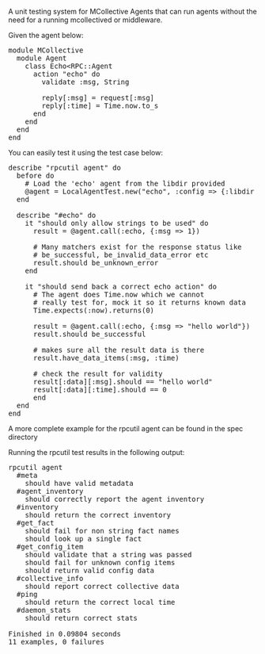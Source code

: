 A unit testing system for MCollective Agents that can
run agents without the need for a running mcollectived
or middleware.

Given the agent below:

<pre>
module MCollective
  module Agent
    class Echo&lt;RPC::Agent
      action "echo" do
        validate :msg, String

        reply[:msg] = request[:msg]
        reply[:time] = Time.now.to_s
      end
    end
  end
end
</pre>

You can easily test it using the test case below:

<pre>
describe "rpcutil agent" do
  before do
    # Load the 'echo' agent from the libdir provided
    @agent = LocalAgentTest.new("echo", :config => {:libdir => "/usr/libexec/mcollective"})
  end

  describe "#echo" do
    it "should only allow strings to be used" do
      result = @agent.call(:echo, {:msg => 1})

      # Many matchers exist for the response status like
      # be_successful, be_invalid_data_error etc
      result.should be_unknown_error
    end

    it "should send back a correct echo action" do
      # The agent does Time.now which we cannot
      # really test for, mock it so it returns known data
      Time.expects(:now).returns(0)

      result = @agent.call(:echo, {:msg => "hello world"})
      result.should be_successful

      # makes sure all the result data is there
      result.have_data_items(:msg, :time)

      # check the result for validity
      result[:data][:msg].should == "hello world"
      result[:data][:time].should == 0
      end
  end
end
</pre>

A more complete example for the rpcutil agent can be found in the
spec directory

Running the rpcutil test results in the following output:

<pre>
rpcutil agent
  #meta
    should have valid metadata
  #agent_inventory
    should correctly report the agent inventory
  #inventory
    should return the correct inventory
  #get_fact
    should fail for non string fact names
    should look up a single fact
  #get_config_item
    should validate that a string was passed
    should fail for unknown config items
    should return valid config data
  #collective_info
    should report correct collective data
  #ping
    should return the correct local time
  #daemon_stats
    should return correct stats

Finished in 0.09804 seconds
11 examples, 0 failures
</pre>
